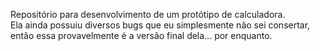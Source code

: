 Repositório para desenvolvimento de um protótipo de calculadora.  
Ela ainda possuiu diversos bugs que eu simplesmente não sei consertar, então essa provavelmente é a versão final dela... por enquanto.
